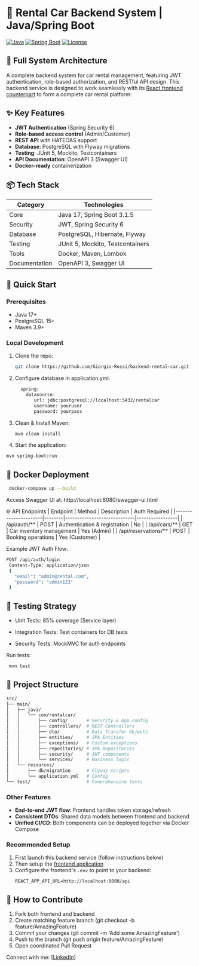 # 🚗 Rental Car Backend System | Java/Spring Boot

[![Java](https://img.shields.io/badge/Java-17-blue.svg)](https://openjdk.org/)
[![Spring Boot](https://img.shields.io/badge/Spring_Boot-3.1.5-brightgreen.svg)](https://spring.io/projects/spring-boot)
[![License](https://img.shields.io/badge/License-MIT-yellow.svg)](https://opensource.org/licenses/MIT)

## 🔗 Full System Architecture
A complete backend system for car rental management, featuring JWT authentication, role-based authorization, and RESTful API design.
This backend service is designed to work seamlessly with its [React frontend counterpart](https://github.com/Giorgio-Rossi/react-rental-car) to form a complete car rental platform:
<br>
## ✨ Key Features
- **JWT Authentication** (Spring Security 6)
- **Role-based access control** (Admin/Customer)
- **REST API** with HATEOAS support
- **Database**: PostgreSQL with Flyway migrations
- **Testing**: JUnit 5, Mockito, Testcontainers
- **API Documentation**: OpenAPI 3 (Swagger UI)
- **Docker-ready** containerization

## 📦 Tech Stack
| Category       | Technologies                          |
|----------------|---------------------------------------|
| Core           | Java 17, Spring Boot 3.1.5           |
| Security       | JWT, Spring Security 6                |
| Database       | PostgreSQL, Hibernate, Flyway         |
| Testing        | JUnit 5, Mockito, Testcontainers      |
| Tools          | Docker, Maven, Lombok                 |
| Documentation  | OpenAPI 3, Swagger UI                 |


## 🚀 Quick Start
### Prerequisites
- Java 17+
- PostgreSQL 15+
- Maven 3.9+

### Local Development
1. Clone the repo:
   ```bash
   git clone https://github.com/Giorgio-Rossi/backend-rental-car.git
2. Configure database in application.yml:
   ```bash
     spring:
       datasource:
          url: jdbc:postgresql://localhost:5432/rentalcar
          username: youruser
          password: yourpass
   
3. Clean & Install Maven:
   
   ```bash
   mvn clean install
4. Start the application:
   
  ```bash
 mvn spring-boot:run
  ```

## 🐳 Docker Deployment
 ```bash
  docker-compose up --build
 ```
Access Swagger UI at: http://localhost:8080/swagger-ui.html

🌐 API Endpoints
| Endpoint             | Method | Description                 | Auth Required   |
|----------------------|--------|-----------------------------|-----------------|
| /api/auth/**         | POST   | Authentication & registration | No              |
| /api/cars/**         | GET    | Car inventory management     | Yes (Admin)     |
| /api/reservations/** | POST   | Booking operations           | Yes (Customer)  |

Example JWT Auth Flow:
 ```bash
 POST /api/auth/login
  Content-Type: application/json
  {
    "email": "admin@rental.com",
    "password": "admin123"
  }
 ```

## 🧪 Testing Strategy
- Unit Tests: 85% coverage (Service layer)

- Integration Tests: Test containers for DB tests

- Security Tests: MockMVC for auth endpoints

Run tests:
 ```bash
  mvn test
 ```

## 📂 Project Structure
 ```bash
 src/
├── main/
│   ├── java/
│   │   └── com/rentalcar/
│   │       ├── config/       # Security & App config
│   │       ├── controllers/  # REST Controllers
│   │       ├── dto/          # Data Transfer Objects
│   │       ├── entities/     # JPA Entities
│   │       ├── exceptions/   # Custom exceptions
│   │       ├── repositories/ # JPA Repositories
│   │       ├── security/     # JWT components
│   │       └── services/     # Business logic
│   └── resources/
│       ├── db/migration      # Flyway scripts
│       └── application.yml   # Config
└── test/                     # Comprehensive tests
 ```


### Other Features
- **End-to-end JWT flow**: Frontend handles token storage/refresh
- **Consistent DTOs**: Shared data models between frontend and backend
- **Unified CI/CD**: Both components can be deployed together via Docker Compose

### Recommended Setup
1. First launch this backend service (follow instructions below)
2. Then setup the [frontend application](https://github.com/Giorgio-Rossi/react-rental-car#-quick-start)
3. Configure the frontend's `.env` to point to your backend:
   ```env
   REACT_APP_API_URL=http://localhost:8080/api
   ```
   
## 🤝 How to Contribute
1. Fork both frontend and backend
2. Create matching feature branch (git checkout -b feature/AmazingFeature)
3. Commit your changes (git commit -m 'Add some AmazingFeature')
4. Push to the branch (git push origin feature/AmazingFeature)
5. Open coordinated Pull Request

Connect with me: [[LinkedIn](https://www.linkedin.com/in/rossi-giorgio/)]
